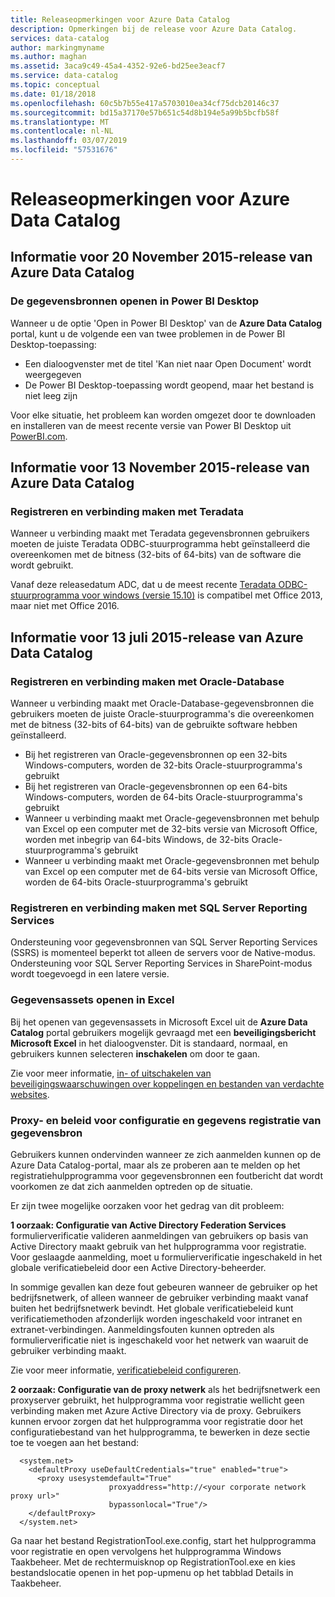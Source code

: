 ```yaml
---
title: Releaseopmerkingen voor Azure Data Catalog
description: Opmerkingen bij de release voor Azure Data Catalog.
services: data-catalog
author: markingmyname
ms.author: maghan
ms.assetid: 3aca9c49-45a4-4352-92e6-bd25ee3eacf7
ms.service: data-catalog
ms.topic: conceptual
ms.date: 01/18/2018
ms.openlocfilehash: 60c5b7b55e417a5703010ea34cf75dcb20146c37
ms.sourcegitcommit: bd15a37170e57b651c54d8b194e5a99b5bcfb58f
ms.translationtype: MT
ms.contentlocale: nl-NL
ms.lasthandoff: 03/07/2019
ms.locfileid: "57531676"
---
```

# <a name="azure-data-catalog-release-notes"></a>Releaseopmerkingen voor Azure Data Catalog
## <a name="notes-for-the-november-20-2015-release-of-azure-data-catalog"></a>Informatie voor 20 November 2015-release van Azure Data Catalog
### <a name="opening-data-sources-in-power-bi-desktop"></a>De gegevensbronnen openen in Power BI Desktop
Wanneer u de optie 'Open in Power BI Desktop' van de **Azure Data Catalog** portal, kunt u de volgende een van twee problemen in de Power BI Desktop-toepassing:

* Een dialoogvenster met de titel 'Kan niet naar Open Document' wordt weergegeven
* De Power BI Desktop-toepassing wordt geopend, maar het bestand is niet leeg zijn

Voor elke situatie, het probleem kan worden omgezet door te downloaden en installeren van de meest recente versie van Power BI Desktop uit [PowerBI.com](https://powerbi.com).

## <a name="notes-for-the-november-13-2015-release-of-azure-data-catalog"></a>Informatie voor 13 November 2015-release van Azure Data Catalog
### <a name="registering-and-connecting-to-teradata"></a>Registreren en verbinding maken met Teradata
Wanneer u verbinding maakt met Teradata gegevensbronnen gebruikers moeten de juiste Teradata ODBC-stuurprogramma hebt geïnstalleerd die overeenkomen met de bitness (32-bits of 64-bits) van de software die wordt gebruikt.

Vanaf deze releasedatum ADC, dat u de meest recente [Teradata ODBC-stuurprogramma voor windows (versie 15.10)](https://downloads.teradata.com/download/connectivity/odbc-driver/windows) is compatibel met Office 2013, maar niet met Office 2016.

## <a name="notes-for-the-july-13-2015-release-of-azure-data-catalog"></a>Informatie voor 13 juli 2015-release van Azure Data Catalog
### <a name="registering-and-connecting-to-oracle-database"></a>Registreren en verbinding maken met Oracle-Database
Wanneer u verbinding maakt met Oracle-Database-gegevensbronnen die gebruikers moeten de juiste Oracle-stuurprogramma's die overeenkomen met de bitness (32-bits of 64-bits) van de gebruikte software hebben geïnstalleerd.

* Bij het registreren van Oracle-gegevensbronnen op een 32-bits Windows-computers, worden de 32-bits Oracle-stuurprogramma's gebruikt
* Bij het registreren van Oracle-gegevensbronnen op een 64-bits Windows-computers, worden de 64-bits Oracle-stuurprogramma's gebruikt
* Wanneer u verbinding maakt met Oracle-gegevensbronnen met behulp van Excel op een computer met de 32-bits versie van Microsoft Office, worden met inbegrip van 64-bits Windows, de 32-bits Oracle-stuurprogramma's gebruikt
* Wanneer u verbinding maakt met Oracle-gegevensbronnen met behulp van Excel op een computer met de 64-bits versie van Microsoft Office, worden de 64-bits Oracle-stuurprogramma's gebruikt

### <a name="registering-and-connecting-to-sql-server-reporting-services"></a>Registreren en verbinding maken met SQL Server Reporting Services
Ondersteuning voor gegevensbronnen van SQL Server Reporting Services (SSRS) is momenteel beperkt tot alleen de servers voor de Native-modus. Ondersteuning voor SQL Server Reporting Services in SharePoint-modus wordt toegevoegd in een latere versie.

### <a name="opening-data-assets-in-excel"></a>Gegevensassets openen in Excel
Bij het openen van gegevensassets in Microsoft Excel uit de **Azure Data Catalog** portal gebruikers mogelijk gevraagd met een **beveiligingsbericht Microsoft Excel** in het dialoogvenster. Dit is standaard, normaal, en gebruikers kunnen selecteren **inschakelen** om door te gaan.

Zie voor meer informatie, [in- of uitschakelen van beveiligingswaarschuwingen over koppelingen en bestanden van verdachte websites](https://support.office.com/article/Enable-or-disable-security-alerts-about-links-and-files-from-suspicious-websites-A1AC6AE9-5C4A-4EB3-B3F8-143336039BBE).

### <a name="proxy-and-policy-configuration-and-data-source-registration"></a>Proxy- en beleid voor configuratie en gegevens registratie van gegevensbron
Gebruikers kunnen ondervinden wanneer ze zich aanmelden kunnen op de Azure Data Catalog-portal, maar als ze proberen aan te melden op het registratiehulpprogramma voor gegevensbronnen een foutbericht dat wordt voorkomen ze dat zich aanmelden optreden op de situatie.

Er zijn twee mogelijke oorzaken voor het gedrag van dit probleem:

**1 oorzaak: Configuratie van Active Directory Federation Services** formulierverificatie valideren aanmeldingen van gebruikers op basis van Active Directory maakt gebruik van het hulpprogramma voor registratie. Voor geslaagde aanmelding, moet u formulierverificatie ingeschakeld in het globale verificatiebeleid door een Active Directory-beheerder.

In sommige gevallen kan deze fout gebeuren wanneer de gebruiker op het bedrijfsnetwerk, of alleen wanneer de gebruiker verbinding maakt vanaf buiten het bedrijfsnetwerk bevindt. Het globale verificatiebeleid kunt verificatiemethoden afzonderlijk worden ingeschakeld voor intranet en extranet-verbindingen. Aanmeldingsfouten kunnen optreden als formulierverificatie niet is ingeschakeld voor het netwerk van waaruit de gebruiker verbinding maakt.

Zie voor meer informatie, [verificatiebeleid configureren](https://technet.microsoft.com/library/dn486781.aspx).

**2 oorzaak: Configuratie van de proxy netwerk** als het bedrijfsnetwerk een proxyserver gebruikt, het hulpprogramma voor registratie wellicht geen verbinding maken met Azure Active Directory via de proxy. Gebruikers kunnen ervoor zorgen dat het hulpprogramma voor registratie door het configuratiebestand van het hulpprogramma, te bewerken in deze sectie toe te voegen aan het bestand:

      <system.net>
        <defaultProxy useDefaultCredentials="true" enabled="true">
          <proxy usesystemdefault="True"
                          proxyaddress="http://<your corporate network proxy url>"
                          bypassonlocal="True"/>
        </defaultProxy>
      </system.net>


Ga naar het bestand RegistrationTool.exe.config, start het hulpprogramma voor registratie en open vervolgens het hulpprogramma Windows Taakbeheer. Met de rechtermuisknop op RegistrationTool.exe en kies bestandslocatie openen in het pop-upmenu op het tabblad Details in Taakbeheer.
